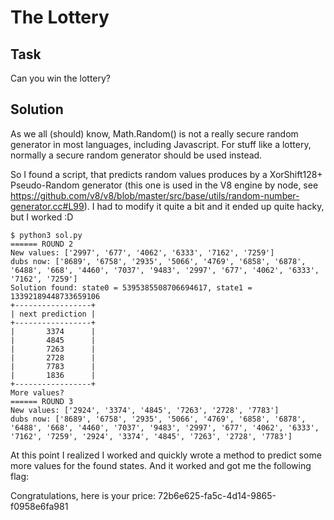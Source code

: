 # The Lottery

## Task

Can you win the lottery?

## Solution

As we all (should) know, Math.Random() is not a really secure random generator
in most languages, including Javascript. For stuff like a lottery, normally a
secure random generator should be used instead.

So I found a script, that predicts random values produces by a XorShift128+
Pseudo-Random generator (this one is used in the V8 engine by node, see https://github.com/v8/v8/blob/master/src/base/utils/random-number-generator.cc#L99).
I had to modify it quite a bit and it ended up quite hacky, but I worked :D

```
$ python3 sol.py
====== ROUND 2
New values: ['2997', '677', '4062', '6333', '7162', '7259']
dubs now: ['8689', '6758', '2935', '5066', '4769', '6858', '6878', '6488', '668', '4460', '7037', '9483', '2997', '677', '4062', '6333', '7162', '7259']
Solution found: state0 = 5395385508706694617, state1 = 13392189448733659106
+-----------------+
| next prediction |
+-----------------+
|       3374      |
|       4845      |
|       7263      |
|       2728      |
|       7783      |
|       1836      |
+-----------------+
More values?
====== ROUND 3
New values: ['2924', '3374', '4845', '7263', '2728', '7783']
dubs now: ['8689', '6758', '2935', '5066', '4769', '6858', '6878', '6488', '668', '4460', '7037', '9483', '2997', '677', '4062', '6333', '7162', '7259', '2924', '3374', '4845', '7263', '2728', '7783']

```

At this point I realized I worked and quickly wrote a method to predict some more values for the
found states. And it worked and got me the following flag:

Congratulations, here is your price: 72b6e625-fa5c-4d14-9865-f0958e6fa981
